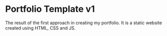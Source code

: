 # Portfolio Template v1
The result of the first approach in creating my portfolio. It is a static website created using HTML, CSS and JS.
